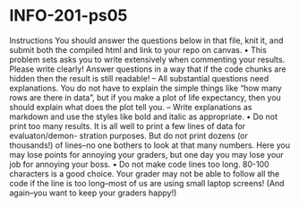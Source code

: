 # INFO-201-ps05

Instructions
You should answer the questions below in that file, knit it, and submit both the compiled html and
link to your repo on canvas.
• This problem sets asks you to write extensively when commenting your results. Please write
clearly! Answer questions in a way that if the code chunks are hidden then the result is still
readable!
– All substantial questions need explanations. You do not have to explain the simple things
like “how many rows are there in data”, but if you make a plot of life expectancy, then
you should explain what does the plot tell you.
– Write explanations as markdown and use the styles like bold and italic as appropriate.
• Do not print too many results. It is all well to print a few lines of data for evaluaton/demon-
stration purposes. But do not print dozens (or thousands!) of lines–no one bothers to look at
that many numbers. Here you may lose points for annoying your graders, but one day you
may lose your job for annoying your boss.
• Do not make code lines too long. 80-100 characters is a good choice. Your grader may not
be able to follow all the code if the line is too long–most of us are using small laptop screens!
(And again–you want to keep your graders happy!)
